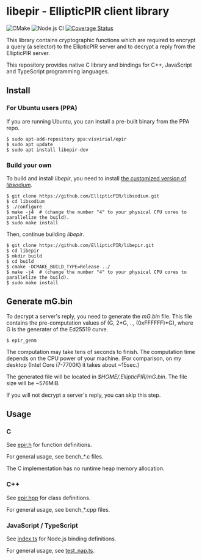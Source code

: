 libepir - EllipticPIR client library
====================================

![CMake](https://github.com/EllipticPIR/libepir/actions/workflows/cmake.yml/badge.svg)
![Node.js CI](https://github.com/EllipticPIR/libepir/actions/workflows/node.js.yml/badge.svg)
[![Coverage Status](https://coveralls.io/repos/github/EllipticPIR/libepir/badge.svg?branch=master)](https://coveralls.io/github/EllipticPIR/libepir?branch=master)

This library contains cryptographic functions which are required
to encrypt a query (a selector) to the EllipticPIR server
and to decrypt a reply from the EllipticPIR server.

This repository provides native C library and bindings for C++, JavaScript and TypeScript programming languages.

Install
-------

### For Ubuntu users (PPA)

If you are running Ubuntu, you can install a pre-built binary from the PPA repo.

```
$ sudo apt-add-repository ppa:visvirial/epir
$ sudo apt update
$ sudo apt install libepir-dev
```

### Build your own

To build and install *libepir*, you need to install [the customized version of *libsodium*](https://github.com/EllipticPIR/libsodium).

```
$ git clone https://github.com/EllipticPIR/libsodium.git
$ cd libsodium
$ ./configure
$ make -j4  # (change the number "4" to your physical CPU cores to parallelize the build).
$ sudo make install
```

Then, continue building *libepir*.

```
$ git clone https://github.com/EllipticPIR/libepir.git
$ cd libepir
$ mkdir build
$ cd build
$ cmake -DCMAKE_BUILD_TYPE=Release ../
$ make -j4  # (change the number "4" to your physical CPU cores to parallelize the build).
$ sudo make install
```

Generate mG.bin
---------------

To decrypt a server's reply, you need to generate the *mG.bin* file.
This file contains the pre-computation values of (G, 2\*G, .., (0xFFFFFF)\*G),
where G is the generater of the Ed25519 curve.

```
$ epir_genm
```

The computation may take tens of seconds to finish.
The computation time depends on the CPU power of your machine.
(For comparison, on my desktop (Intel Core i7-7700K) it takes about ~15sec.)

The generated file will be located in *$HOME/.EllipticPIR/mG.bin*.
The file size will be ~576MiB.

If you will not decrypt a server's reply, you can skip this step.

Usage
-----

### C

See [epir.h](./src/epir.h) for function definitions.

For general usage, see bench_\*.c files.

The C implementation has no runtime heap memory allocation.

### C++

See [epir.hpp](./src/epir.hpp) for class definitions.

For general usage, see bench_\*.cpp files.

### JavaScript / TypeScript

See [index.ts](./src/index.ts) for Node.js binding definitions.

For general usage, see [test_nap.ts](./src/test_napi.ts).



